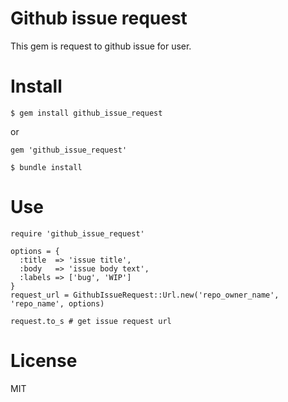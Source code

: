 # Github issue request
This gem is request to github issue for user.

# Install

```
$ gem install github_issue_request
```

or

```
gem 'github_issue_request'
```

```
$ bundle install
```

# Use

```
require 'github_issue_request'

options = {
  :title  => 'issue title',
  :body   => 'issue body text',
  :labels => ['bug', 'WIP']
}
request_url = GithubIssueRequest::Url.new('repo_owner_name', 'repo_name', options)

request.to_s # get issue request url
```

# License
MIT
